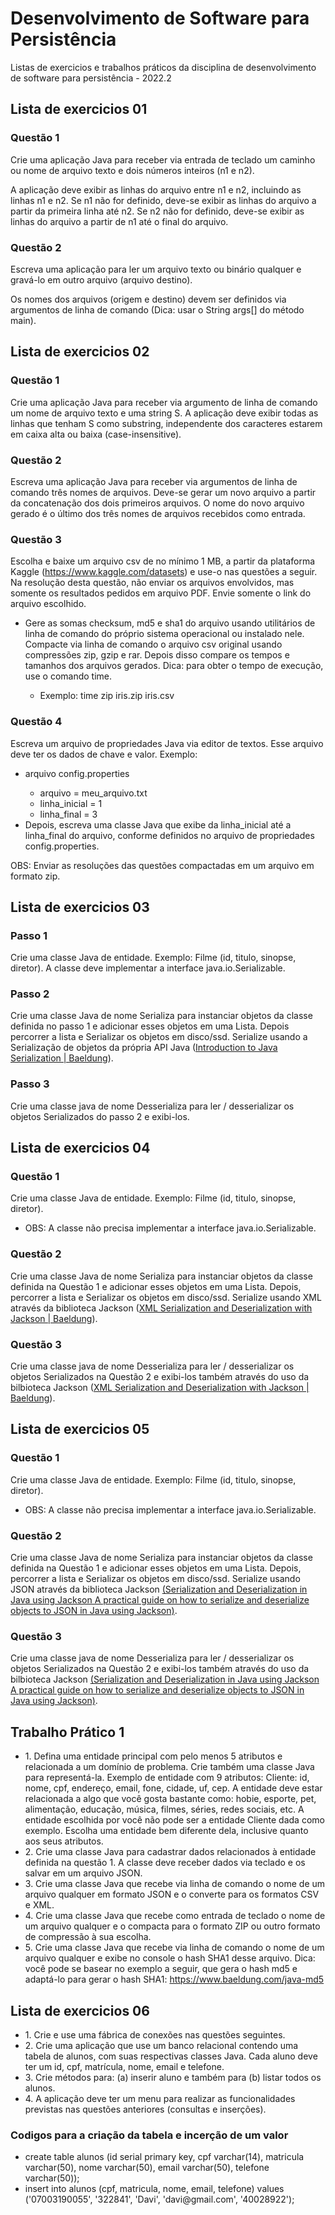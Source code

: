 <div>
  <h1>Desenvolvimento de Software para Persistência</h1>
  <p>Listas de exercicios e trabalhos práticos da disciplina de desenvolvimento de software para persistência - 2022.2</p>
  
  <div>
    <h2>Lista de exercicios 01</h2>
    <h3>Questão 1</h3>
    <p>
      Crie uma aplicação Java para receber via entrada de teclado um caminho ou nome de arquivo texto e dois números inteiros (n1 e n2).
    </p>
    <p>
      A aplicação deve exibir as linhas do arquivo entre n1 e n2, incluindo as linhas n1 e n2. Se n1 não for definido, deve-se exibir as linhas do arquivo a partir da primeira linha até n2. Se n2 não for definido, deve-se exibir as linhas do arquivo a partir de n1 até o final do arquivo.
    </p>
    <h3>Questão 2</h3>
    <p>
      Escreva uma aplicação para ler um arquivo texto ou binário qualquer e gravá-lo em outro arquivo (arquivo destino).
    </p>
    <p>
      Os nomes dos arquivos (origem e destino) devem ser definidos via argumentos de linha de comando (Dica: usar o String args[] do método main).
    </p>
  </div>
  
  <div>
    <h2>Lista de exercicios 02</h2>
    <h3>Questão 1</h3>
    <p>
    Crie uma aplicação Java para receber via argumento de linha de comando um nome de arquivo texto e uma string S. 
    A aplicação deve exibir todas as linhas que tenham S como substring, independente dos caracteres estarem em caixa alta ou baixa (case-insensitive).
    </p>
    <h3>Questão 2</h3>
    <p>
    Escreva uma aplicação Java para receber via argumentos de linha de comando três nomes de arquivos. 
    Deve-se gerar um novo arquivo a partir da concatenação dos dois primeiros arquivos. 
    O nome do novo arquivo gerado é o último dos três nomes de arquivos recebidos como entrada.
    </p>
    <h3>Questão 3</h3>
    <p>
    Escolha e baixe um arquivo csv de no mínimo 1 MB, a partir da plataforma 
    Kaggle (<a href="https://www.kaggle.com/datasets" target="_blank">https://www.kaggle.com/datasets</a>) e use-o nas questões a seguir. 
    Na resolução desta questão, não enviar os arquivos envolvidos, mas somente os resultados pedidos em arquivo PDF. 
    Envie somente o link do arquivo escolhido.
    </p>
    <ul>
      <li>
      Gere as somas checksum, md5 e sha1 do arquivo usando utilitários de linha de comando do próprio sistema operacional ou instalado nele. 
      Compacte via linha de comando o arquivo csv original usando compressões zip, gzip e rar. Depois disso compare os tempos e tamanhos dos arquivos gerados. 
      Dica: para obter o tempo de execução, use o comando time.
      </li>
      <ul>
        <li>Exemplo: time zip iris.zip iris.csv</li>
      </ul>
    </ul>
    <h3>Questão 4</h3>
    <p>
    Escreva um arquivo de propriedades Java via editor de textos. Esse arquivo deve ter os dados de chave e valor. Exemplo:
    <p>
    <ul>
      <li>arquivo config.properties</li>
      <ul>
        <li>arquivo = meu_arquivo.txt</li>
        <li>linha_inicial = 1</li>
        <li>linha_final = 3</li>
      </ul>
      <li>Depois, escreva uma classe Java que exibe da linha_inicial até a linha_final do arquivo, 
      conforme definidos no arquivo de propriedades config.properties.</li>
    </ul>
    <p>
    OBS: Enviar as resoluções das questões compactadas em um arquivo em formato zip.
    </p>
  </div>
  
  <div>
    <h2>Lista de exercicios 03</h2>
    <h3>Passo 1</h3>
    <p>
    Crie uma classe Java de entidade. Exemplo: Filme (id, titulo, sinopse, diretor). A classe deve implementar a interface java.io.Serializable.
    </p>
    <h3>Passo 2</h3>
    <p>
    Crie uma classe Java de nome Serializa para instanciar objetos da classe definida no passo 1 e adicionar esses objetos em uma Lista. Depois percorrer a lista e Serializar os objetos em disco/ssd. Serialize usando a Serialização de objetos da própria API Java (<a href="https://www.baeldung.com/java-serialization">Introduction to Java Serialization | Baeldung</a>).
    </p>
    <h3>Passo 3</h3>
    <p>
    Crie uma classe java de nome Desserializa para ler / desserializar os objetos Serializados do passo 2 e exibi-los. 
    </p>
  </div>
  
  <div>
    <h2>Lista de exercicios 04</h2>
    <h3>Questão 1</h3>
    <p>
    Crie uma classe Java de entidade. Exemplo: Filme (id, titulo, sinopse, diretor).
        <ul>
            <li>
                OBS: A classe não precisa implementar a interface java.io.Serializable.
            </li>
        </ul>
    </p>
    <h3>Questão 2</h3>
    <p>
    Crie uma classe Java de nome Serializa para instanciar objetos da classe definida na Questão 1 e adicionar esses objetos em uma Lista. Depois, percorrer a lista e Serializar os objetos em disco/ssd. Serialize usando XML através da biblioteca Jackson (<a href="https://www.baeldung.com/jackson-xml-serialization-and-deserialization">XML Serialization and Deserialization with Jackson | Baeldung</a>).
    </p>
    <h3>Questão 3</h3>
    <p>
    Crie uma classe java de nome Desserializa para ler / desserializar os objetos Serializados na Questão 2 e exibi-los também através do uso da bilbioteca Jackson (<a href="https://www.baeldung.com/jackson-xml-serialization-and-deserialization">XML Serialization and Deserialization with Jackson | Baeldung</a>). 
    </p>
  </div>
  
  <div>
    <h2>Lista de exercicios 05</h2>
    <h3>Questão 1</h3>
    <p>
    Crie uma classe Java de entidade. Exemplo: Filme (id, titulo, sinopse, diretor).
        <ul>
            <li>
                OBS: A classe não precisa implementar a interface java.io.Serializable.
            </li>
        </ul>
    </p>
    <h3>Questão 2</h3>
    <p>
    Crie uma classe Java de nome Serializa para instanciar objetos da classe definida na Questão 1 e adicionar esses objetos em uma Lista. Depois, percorrer a lista e Serializar os objetos em disco/ssd. Serialize usando JSON através da biblioteca Jackson <a href="https://blog.codeminer42.com/serialization-and-deserialization-in-java-using-jackson/">(Serialization and Deserialization in Java using Jackson A practical guide on how to serialize and deserialize objects to JSON in Java using Jackson)</a>.
    </p>
    <h3>Questão 3</h3>
    <p>
    Crie uma classe java de nome Desserializa para ler / desserializar os objetos Serializados na Questão 2 e exibi-los também através do uso da bilbioteca Jackson <a href="https://blog.codeminer42.com/serialization-and-deserialization-in-java-using-jackson/">(Serialization and Deserialization in Java using Jackson A practical guide on how to serialize and deserialize objects to JSON in Java using Jackson)</a>.
    </p>
  </div>
  
  <div>
    <h2>Trabalho Prático 1</h2>
    <ul>
      <li>
        1. Defina uma entidade principal com pelo menos 5 atributos e relacionada a um domínio de problema. Crie também uma classe Java para representá-la. Exemplo de entidade com 9 atributos: Cliente: id, nome, cpf, endereço, email, fone, cidade, uf, cep. A entidade deve estar relacionada a algo que você gosta bastante como: hobie, esporte, pet, alimentação, educação, música, filmes, séries, redes sociais, etc. A entidade escolhida por você não pode ser a entidade Cliente dada como exemplo. Escolha uma entidade bem diferente dela, inclusive quanto aos seus atributos.
      </li>
      <li>
        2. Crie uma classe Java para cadastrar dados relacionados à entidade definida na questão 1. A classe deve receber dados via teclado e os salvar em um arquivo JSON.
      </li>
      <li>
        3. Crie uma classe Java que recebe via linha de comando o nome de um arquivo qualquer em formato JSON e o converte para os formatos CSV e XML.
      </li>
      <li>
        4. Crie uma classe Java que recebe como entrada de teclado o nome de um arquivo qualquer e o compacta para o formato ZIP ou outro formato de compressão à sua escolha.
      </li>
      <li>
        5. Crie uma classe Java que recebe via linha de comando o nome de um arquivo qualquer e exibe no console o hash SHA1 desse arquivo. Dica: você pode se basear no exemplo a seguir, que gera o hash md5 e adaptá-lo para gerar o hash SHA1: <a href="https://www.baeldung.com/java-md5 ">https://www.baeldung.com/java-md5</a>
      </li>
    </ul>
  </div>
  
  <div>
    <h2>Lista de exercicios 06</h2>
    <ul>
        <li>
            1. Crie e use uma fábrica de conexões nas questões seguintes.
        </li>
        <li>
            2. Crie uma aplicação que use um banco relacional contendo uma tabela de alunos, com suas respectivas classes Java. Cada aluno deve ter um id, cpf, matrícula, nome, email e telefone.
        </li>
        <li>
            3. Crie métodos para: (a) inserir aluno e também para (b) listar todos os alunos.
        </li>
        <li>
            4. A aplicação deve ter um menu para realizar as funcionalidades previstas nas questões anteriores (consultas e inserções).
        </li>
    </ul>
    <h3>Codigos para a criação da tabela e incerção de um valor</h3>
    <ul>
        <li>
            create table alunos (id serial primary key, cpf varchar(14), matricula varchar(50), nome varchar(50), email varchar(50), telefone varchar(50));
        </li>
        <li>
            insert into alunos (cpf, matricula, nome, email, telefone) values ('07003190055', '322841', 'Davi', 'davi@gmail.com', '40028922');
        </li>
    </ul>
  </div>
  
</div>

